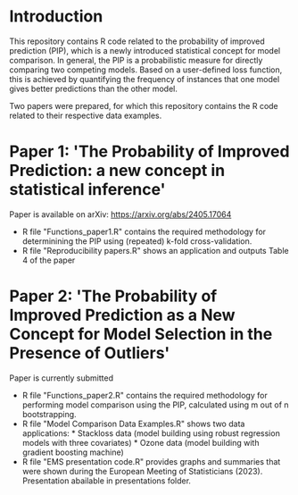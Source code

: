 # Introduction

This repository contains R code related to the probability of improved prediction (PIP), which is a newly introduced statistical concept for model comparison. In general, the PIP is a probabilistic measure for directly comparing two competing models. Based on a user-defined loss function, this is achieved by quantifying the frequency of instances 
that one model gives better predictions than the other model. 

Two papers were prepared, for which this repository contains the R code related to their respective data examples.

# Paper 1: 'The Probability of Improved Prediction: a new concept in statistical inference'  

Paper is available on arXiv: https://arxiv.org/abs/2405.17064
            
* R file "Functions_paper1.R" contains the required methodology for determinining the PIP using (repeated) k-fold cross-validation. 
* R file "Reproducibility papers.R" shows an application and outputs Table 4 of the paper


# Paper 2: 'The Probability of Improved Prediction as a New Concept for Model Selection in the Presence of Outliers' 
Paper is currently submitted

* R file "Functions_paper2.R" contains the required methodology for performing model comparison using the PIP, calculated using m out of n bootstrapping.
* R file "Model Comparison Data Examples.R" shows two data applications:
            * Stackloss data (model building using robust regression models with three covariates) 
            * Ozone data (model building with gradient boosting machine)
* R file "EMS presentation code.R" provides graphs and summaries that were shown during the European Meeting of Statisticians (2023). Presentation abailable in presentations folder.

            
                            
